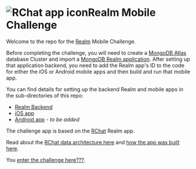# ![RChat app icon](https://github.com/realm/RChat/blob/main/assets/RChat%20Icon%20-%2080.png?raw=true)Realm Mobile Challenge

Welcome to the repo for the [Realm](https://realm.io) Mobile Challenge.

Before completing the challenge, you will need to create a [MongoDB Atlas](https://cloud.mongodb.com/) database Cluster and import a [MongoDB Realm application](https://github.com/mongodb-developer/realm-mobile-challenge/tree/main/Realm-Backend). After setting up that application backend, you need to add the Realm app's ID to the code for either the iOS or Android mobile apps and then build and run that mobile app.

You can find details for setting up the backend Realm and mobile apps in the sub-directories of this repo:
- [Realm Backend](https://github.com/mongodb-developer/realm-mobile-challenge/tree/main/Realm-Backend)
- [iOS app](https://github.com/mongodb-developer/realm-mobile-challenge/tree/main/iOS)
- [Android app](https://github.com/mongodb-developer/realm-mobile-challenge/tree/main/Android) - *to be added*

The challenge app is based on the [RChat](https://github.com/realm/RChat) Realm app.

Read about the [RChat data architecture here](https://developer.mongodb.com/how-to/realm-swiftui-ios-chat-app) and [how the app was built here](https://developer.mongodb.com/how-to/building-a-mobile-chat-app-using-realm-new-way/).

You [enter the challenge here???](https://realm.io).